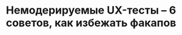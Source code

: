 ---
title: Немодерируемые UX-тесты – 6 советов, как избежать факапов
period: 2023-11-16
link: https://habr.com/ru/companies/ncloudtech/articles/772830/
cover:
category: "articles"
meta-lang: Russian
meta-year: 2023
meta-people:
meta-publisher: Habr
---